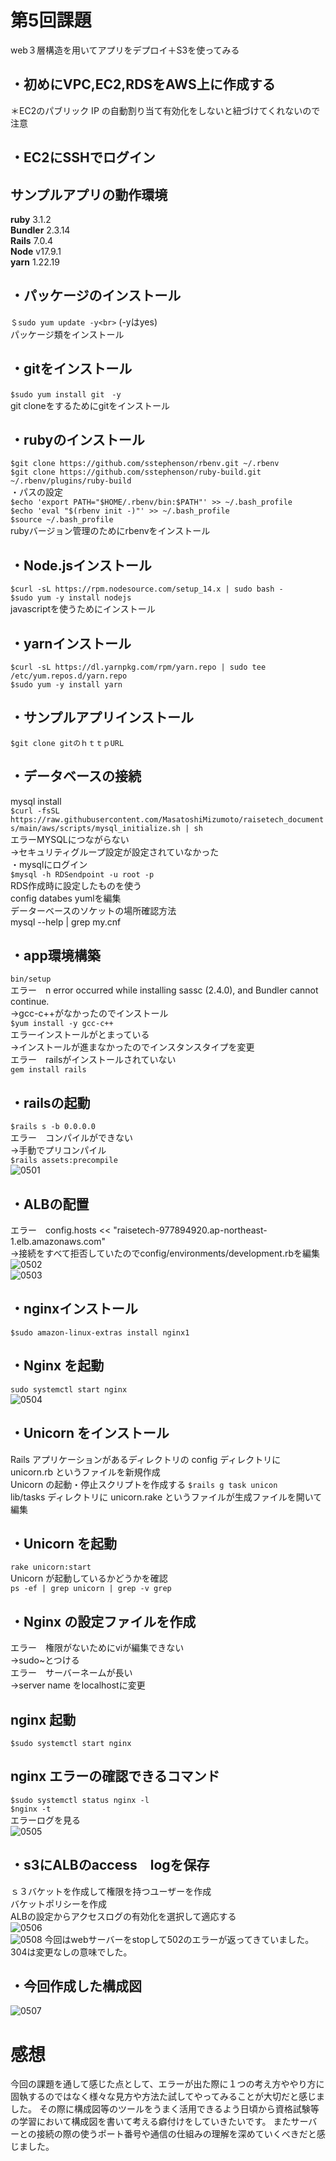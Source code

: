 # 第5回課題
web３層構造を用いてアプリをデプロイ＋S3を使ってみる

## ・初めにVPC,EC2,RDSをAWS上に作成する
＊EC2のパブリック IP の自動割り当て有効化をしないと紐づけてくれないので注意

## ・EC2にSSHでログイン

## サンプルアプリの動作環境
**ruby**
3.1.2<br>
**Bundler**
2.3.14<br>
**Rails**
7.0.4<br>
**Node**
v17.9.1<br>
**yarn**
1.22.19
<br>
## ・パッケージのインストール
`＄sudo yum update -y<br>`
 (-yはyes)<br>
パッケージ類をインストール
<br>
## ・gitをインストール
`$sudo yum install git　-y`<br>
git cloneをするためにgitをインストール
<br>
## ・rubyのインストール
`$git clone https://github.com/sstephenson/rbenv.git ~/.rbenv`<br>
`$git clone https://github.com/sstephenson/ruby-build.git ~/.rbenv/plugins/ruby-build`<br>
・パスの設定<br>
`$echo 'export PATH="$HOME/.rbenv/bin:$PATH"' >> ~/.bash_profile`<br>
`$echo 'eval "$(rbenv init -)"' >> ~/.bash_profile`<br>
`$source ~/.bash_profile`<br>
rubyバージョン管理のためにrbenvをインストール
<br>

## ・Node.jsインストール
`$curl -sL https://rpm.nodesource.com/setup_14.x | sudo bash -`<br>
`$sudo yum -y install nodejs`<br>
javascriptを使うためにインストール
<br>

## ・yarnインストール
`$curl -sL https://dl.yarnpkg.com/rpm/yarn.repo | sudo tee /etc/yum.repos.d/yarn.repo`<br>
`$sudo yum -y install yarn`
<br>
## ・サンプルアプリインストール
`$git clone gitのｈｔｔｐURL`
<br>
## ・データベースの接続
mysql install<br>
`$curl -fsSL https://raw.githubusercontent.com/MasatoshiMizumoto/raisetech_documents/main/aws/scripts/mysql_initialize.sh | sh`<br>
エラーMYSQLにつながらない<br>
→セキュリティグループ設定が設定されていなかった
<br>
・mysqlにログイン<br>
`$mysql -h RDSendpoint -u root -p`<br>
RDS作成時に設定したものを使う<br>
config databes yumlを編集<br>
データーベースのソケットの場所確認方法<br>
mysql --help | grep my.cnf
<br>
## ・app環境構築
`bin/setup`<br>
エラー　n error occurred while installing sassc (2.4.0), and Bundler cannot continue.<br>
→gcc-c++がなかったのでインストール<br>
`$yum install -y gcc-c++`<br>
エラーインストールがとまっている<br>
→インストールが進まなかったのでインスタンスタイプを変更<br>
エラー　railsがインストールされていない<br>
`gem install rails`<br>
## ・railsの起動<br>
`$rails s -b 0.0.0.0`<br>
エラー　コンパイルができない<br>
→手動でプリコンパイル<br>
`$rails assets:precompile` 
<br>
![0501](images/0501.png)

## ・ALBの配置
エラー　config.hosts << "raisetech-977894920.ap-northeast-1.elb.amazonaws.com"<br>
→接続をすべて拒否していたのでconfig/environments/development.rbを編集
<br>
![0502](images/0502.png)
<br>
![0503](images/0503.png)
<br>
## ・nginxインストール
`$sudo amazon-linux-extras install nginx1`
<br>
## ・Nginx を起動
`sudo systemctl start nginx`
<br>
![0504](images/0504.png)
<br>
## ・Unicorn をインストール
Rails アプリケーションがあるディレクトリの config ディレクトリに unicorn.rb というファイルを新規作成
<br>
Unicorn の起動・停止スクリプトを作成する
`$rails g task unicon`<br>
lib/tasks ディレクトリに unicorn.rake というファイルが生成ファイルを開いて編集
<br>
## ・Unicorn を起動
`rake unicorn:start`<br>
Unicorn が起動しているかどうかを確認<br>
`ps -ef | grep unicorn | grep -v grep`
<br>
## ・Nginx の設定ファイルを作成
エラー　権限がないためにviが編集できない<br>
→sudo~とつける<br>
エラー　サーバーネームが長い<br>
→server name をlocalhostに変更
<br>
## nginx 起動
`$sudo systemctl start nginx`<br>
## nginx エラーの確認できるコマンド
`$sudo systemctl status nginx -l`<br>
`$nginx -t`<br>
エラーログを見る
<br>
![0505](images/0505.png)
<br>
## ・s3にALBのaccess　logを保存
ｓ３バケットを作成して権限を持つユーザーを作成<br>
バケットポリシーを作成<br>
ALBの設定からアクセスログの有効化を選択して適応する
<br>
![0506](images/0506.png)
<br>
![0508](images/0508.png)
今回はwebサーバーをstopして502のエラーが返ってきていました。<br>
304は変更なしの意味でした。
<br>
## ・今回作成した構成図
![0507](images/0507.png)
<br>
# 感想
今回の課題を通して感じた点として、エラーが出た際に１つの考え方ややり方に固執するのではなく様々な見方や方法た試してやってみることが大切だと感じました。
その際に構成図等のツールをうまく活用できるよう日頃から資格試験等の学習において構成図を書いて考える癖付けをしていきたいです。
またサーバーとの接続の際の使うポート番号や通信の仕組みの理解を深めていくべきだと感じました。










